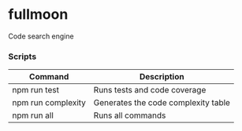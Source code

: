# fullmoon
Code search engine

### Scripts

| Command | Description |
|---------|-------------|
| npm run test | Runs tests and code coverage |
| npm run complexity | Generates the code complexity table |
| npm run all | Runs all commands |

